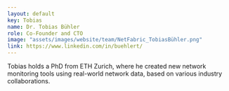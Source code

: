 ```yaml
---
layout: default
key: Tobias
name: Dr. Tobias Bühler
role: Co-Founder and CTO
image: "assets/images/website/team/NetFabric_TobiasBühler.png"
link: https://www.linkedin.com/in/buehlert/
---
```


Tobias holds a PhD from ETH Zurich, where he created new network monitoring
tools using real-world network data, based on various industry collaborations.
